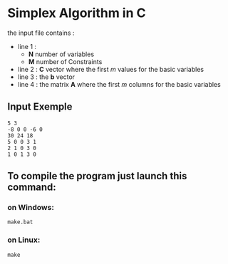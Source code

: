 # Simplex Algorithm in C

the input file contains :
* line 1 : 
  * **N** number of variables
  * **M** number of Constraints
* line 2 : **C** vector where the first *m* values for the basic variables
* line 3 : the **b** vector
* line 4 : the matrix **A** where the first *m* columns for the basic variables

## Input Exemple
```
5 3
-8 0 0 -6 0
30 24 18
5 0 0 3 1
2 1 0 3 0
1 0 1 3 0
```

## To compile the program just launch this command:
###     on Windows:
```
make.bat
```
###     on Linux:
```
make
```
